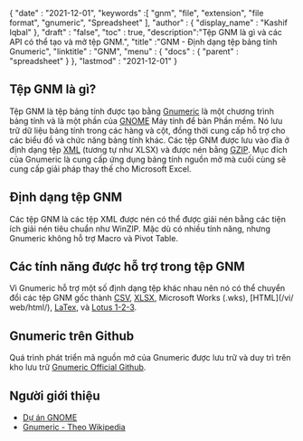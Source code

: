 {
  "date" : "2021-12-01",
  "keywords" :[ "gnm", "file", "extension", "file format", "gnumeric", "Spreadsheet" ],
  "author" : {
    "display_name" : "Kashif Iqbal"
},
  "draft" : "false",
  "toc" : true,
  "description":"Tệp GNM là gì và các API có thể tạo và mở tệp GNM.",
  "title" :"GNM - Định dạng tệp bảng tính Gnumeric",
  "linktitle" : "GNM",
  "menu" : {
    "docs" : {
      "parent" : "spreadsheet"
}
},
  "lastmod" : "2021-12-01"
}

## Tệp GNM là gì?

Tệp GNM là tệp bảng tính được tạo bằng [Gnumeric](https://en.wikipedia.org/wiki/Gnumeric) là một chương trình bảng tính và là một phần của [GNOME](https://www.gnome.org/) Máy tính để bàn Phần mềm. Nó lưu trữ dữ liệu bảng tính trong các hàng và cột, đồng thời cung cấp hỗ trợ cho các biểu đồ và chức năng bảng tính khác. Các tệp GNM được lưu vào đĩa ở định dạng tệp [XML](/vi/web/xml/) (tương tự như XLSX) và được nén bằng [GZIP](/vi/compression/gz/). Mục đích của Gnumeric là cung cấp ứng dụng bảng tính nguồn mở mà cuối cùng sẽ cung cấp giải pháp thay thế cho Microsoft Excel.

## Định dạng tệp GNM

Các tệp GNM là các tệp XML được nén có thể được giải nén bằng các tiện ích giải nén tiêu chuẩn như WinZIP. Mặc dù có nhiều tính năng, nhưng Gnumeric không hỗ trợ Macro và Pivot Table.

## Các tính năng được hỗ trợ trong tệp GNM

Vì Gnumeric hỗ trợ một số định dạng tệp khác nhau nên nó có thể chuyển đổi các tệp GNM gốc thành [CSV](/vi/spreadsheet/csv/), [XLSX](/vi/spreadsheet/xlsx/), Microsoft Works (.wks), [HTML](/vi/ web/html/), [LaTex](/vi/word-processing/latex/), và [Lotus 1-2-3](/vi/spreadsheet/123/).

## Gnumeric trên Github

Quá trình phát triển mã nguồn mở của Gnumeric được lưu trữ và duy trì trên kho lưu trữ [Gnumeric Official Github](https://github.com/GNOME/gnumeric).

## Người giới thiệu

* [Dự án GNOME](https://en.wikipedia.org/wiki/The_GNOME_Project)
* [Gnumeric - Theo Wikipedia](https://en.wikipedia.org/wiki/Gnumeric)

